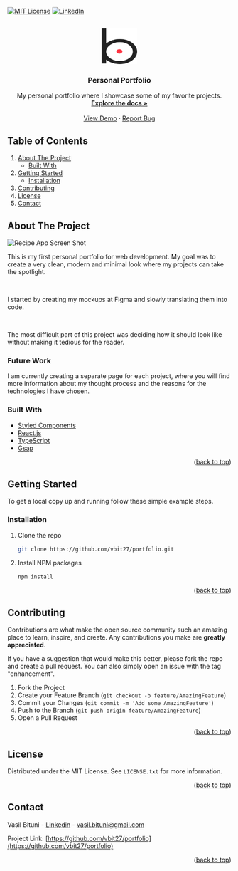 <div id="top"></div>

[![MIT License][license-shield]][license-url]
[![LinkedIn][linkedin-shield]][linkedin-url]

<!-- PROJECT LOGO -->
<br />
<div align="center">
    <img src="src/assets/icons/logo.svg" alt="fish logo" width="80" height="80">

  <h3 align="center">Personal Portfolio</h3>

  <p align="center">
    My personal portfolio where I showcase some of my favorite projects.
    <br />
    <a href="https://github.com/vbit27/portfolio"><strong>Explore the docs »</strong></a>
    <br />
    <br />
    <a href="https://vasil.netlify.app/" target="_blank">View Demo</a>
    ·
    <a href="https://github.com/vbit27/portfolio/issues">Report Bug</a>
    
  </p>
</div>

<!-- TABLE OF CONTENTS -->

## Table of Contents

  <ol>
    <li>
      <a href="#about-the-project">About The Project</a>
      <ul>
        <li><a href="#built-with">Built With</a></li>
      </ul>
    </li>
    <li>
      <a href="#getting-started">Getting Started</a>
      <ul>
        <li><a href="#installation">Installation</a></li>
      </ul>
    </li>
    <li><a href="#contributing">Contributing</a></li>
    <li><a href="#license">License</a></li>
    <li><a href="#contact">Contact</a></li>
  </ol>

<!-- ABOUT THE PROJECT -->

## About The Project

![Recipe App Screen Shot](https://user-images.githubusercontent.com/75995237/152765089-0c4bbd2f-7e9d-49e9-9a40-3e446155c3af.gif)

This is my first personal portfolio for web development. My goal was to create a very clean, modern and minimal look where my projects can take the spotlight.

<br/>

I started by creating my mockups at Figma and slowly translating them into code.

<br/>

The most difficult part of this project was deciding how it should look like without making it tedious for the reader.

### Future Work

I am currently creating a separate page for each project, where you will find more information about my thought process and the reasons for the technologies I have chosen.

### Built With

- [Styled Components](https://styled-components.com/)
- [React.js](https://reactjs.org/)
- [TypeScript](https://www.typescriptlang.org/)
- [Gsap](https://greensock.com/gsap/)

<p align="right">(<a href="#top">back to top</a>)</p>

<!-- GETTING STARTED -->

## Getting Started

To get a local copy up and running follow these simple example steps.

### Installation

1. Clone the repo
   ```sh
   git clone https://github.com/vbit27/portfolio.git
   ```
2. Install NPM packages
   ```sh
   npm install
   ```

<p align="right">(<a href="#top">back to top</a>)</p>

<!-- CONTRIBUTING -->

## Contributing

Contributions are what make the open source community such an amazing place to learn, inspire, and create. Any contributions you make are **greatly appreciated**.

If you have a suggestion that would make this better, please fork the repo and create a pull request. You can also simply open an issue with the tag "enhancement".

1. Fork the Project
2. Create your Feature Branch (`git checkout -b feature/AmazingFeature`)
3. Commit your Changes (`git commit -m 'Add some AmazingFeature'`)
4. Push to the Branch (`git push origin feature/AmazingFeature`)
5. Open a Pull Request

<p align="right">(<a href="#top">back to top</a>)</p>

<!-- LICENSE -->

## License

Distributed under the MIT License. See `LICENSE.txt` for more information.

<p align="right">(<a href="#top">back to top</a>)</p>

<!-- CONTACT -->

## Contact

Vasil Bituni - [Linkedin](www.linkedin.com/in/vasilis-bitounis) - vasil.bituni@gmail.com

Project Link: [https://github.com/vbit27/portfolio](https://github.com/vbit27/portfolio)

<p align="right">(<a href="#top">back to top</a>)</p>

<!-- MARKDOWN LINKS & IMAGES -->
<!-- https://www.markdownguide.org/basic-syntax/#reference-style-links -->

[license-shield]: https://img.shields.io/github/license/othneildrew/Best-README-Template.svg?style=for-the-badge
[license-url]: https://github.com/vbit27/recipe-app/blob/main/LICENSE.txt
[linkedin-shield]: https://img.shields.io/badge/-LinkedIn-black.svg?style=for-the-badge&logo=linkedin&colorB=555
[linkedin-url]: https://linkedin.com/in/vasilis-bitounis
